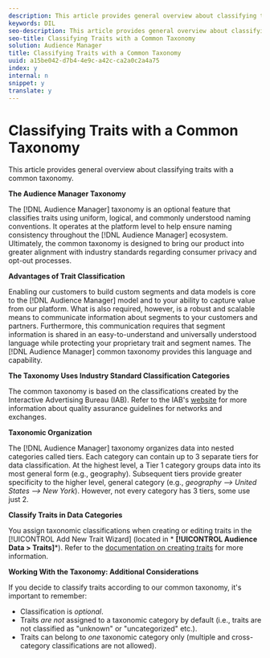 ```yaml
---
description: This article provides general overview about classifying traits with a common taxonomy.
keywords: DIL
seo-description: This article provides general overview about classifying traits with a common taxonomy.
seo-title: Classifying Traits with a Common Taxonomy
solution: Audience Manager
title: Classifying Traits with a Common Taxonomy
uuid: a15be042-d7b4-4e9c-a42c-ca2a0c2a4a75
index: y
internal: n
snippet: y
translate: y
---
```


# Classifying Traits with a Common Taxonomy

This article provides general overview about classifying traits with a common taxonomy.



**The Audience Manager Taxonomy** 


The [!DNL Audience Manager] taxonomy is an optional feature that classifies traits using uniform, logical, and commonly understood naming conventions. It operates at the platform level to help ensure naming consistency throughout the [!DNL Audience Manager] ecosystem. Ultimately, the common taxonomy is designed to bring our product into greater alignment with industry standards regarding consumer privacy and opt-out processes. 


**Advantages of Trait Classification** 


Enabling our customers to build custom segments and data models is core to the [!DNL Audience Manager] model and to your ability to capture value from our platform. What is also required, however, is a robust and scalable means to communicate information about segments to your customers and partners. Furthermore, this communication requires that segment information is shared in an easy-to-understand and universally understood language while protecting your proprietary trait and segment names. The [!DNL Audience Manager] common taxonomy provides this language and capability. 


**The Taxonomy Uses Industry Standard Classification Categories** 


The common taxonomy is based on the classifications created by the Interactive Advertising Bureau (IAB). Refer to the IAB's [website](https://www.iab.net/iab_products_and_industry_services/508676/ne_guidelines) for more information about quality assurance guidelines for networks and exchanges. 


**Taxonomic Organization** 


The [!DNL Audience Manager] taxonomy organizes data into nested categories called tiers. Each category can contain up to 3 separate tiers for data classification. At the highest level, a Tier 1 category groups data into its most general form (e.g., geography). Subsequent tiers provide greater specificity to the higher level, general category (e.g., *geography --> United States --> New York*). However, not every category has 3 tiers, some use just 2. 


**Classify Traits in Data Categories** 


You assign taxonomic classifications when creating or editing traits in the [!UICONTROL Add New Trait Wizard] (located in * **[!UICONTROL Audience Data > Traits]***). Refer to the [documentation on creating traits](../../c_features/traits/create-onboarded-rule-based-traits.md#concept_D80233EF56764376B0F4C4FF882BAD2E) for more information. 


**Working With the Taxonomy: Additional Considerations** 


If you decide to classify traits according to our common taxonomy, it's important to remember: 
* Classification is *optional*.
* Traits *are not* assigned to a taxonomic category by default (i.e., traits are not classified as "unknown" or "uncategorized" etc.).
* Traits can belong to *one* taxonomic category only (multiple and cross-category classifications are not allowed).




